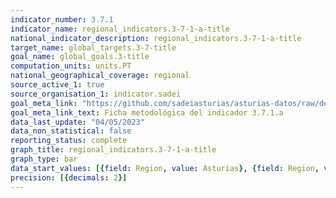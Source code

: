 ```yaml
---
indicator_number: 3.7.1
indicator_name: regional_indicators.3-7-1-a-title
national_indicator_description: regional_indicators.3-7-1-a-title
target_name: global_targets.3-7-title
goal_name: global_goals.3-title
computation_units: units.PT
national_geographical_coverage: regional
source_active_1: true
source_organisation_1: indicator.sadei
goal_meta_link: "https://github.com/sadeiasturias/asturias-datos/raw/develop/descargas/metodologia/3.7.1.a.pdf"
goal_meta_link_text: Ficha metodológica del indicador 3.7.1.a
data_last_update: "04/05/2023"
data_non_statistical: false
reporting_status: complete
graph_title: regional_indicators.3-7-1-a-title
graph_type: bar
data_start_values: [{field: Region, value: Asturias}, {field: Region, value: España}]
precision: [{decimals: 2}]
---
```

